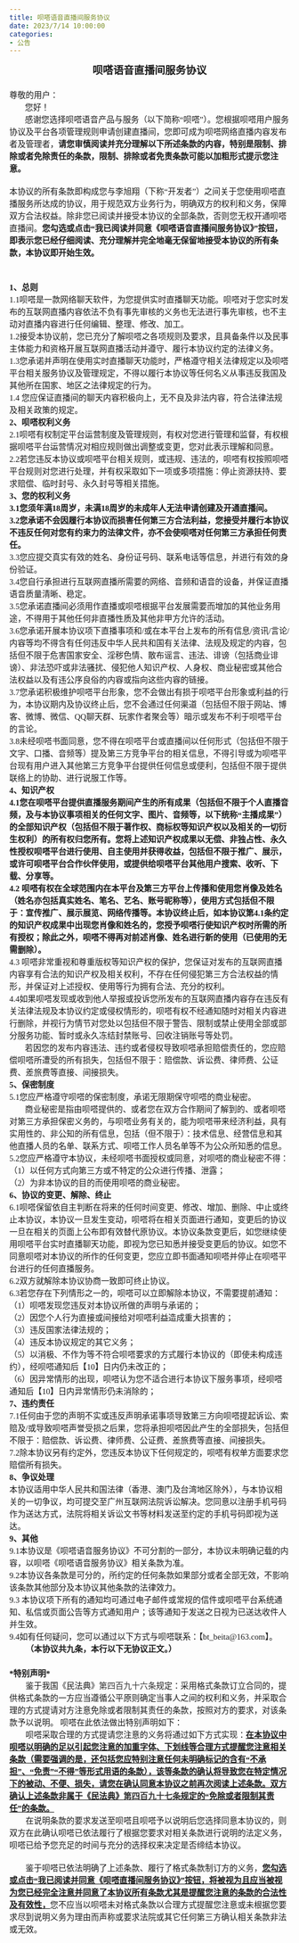 ```yaml
---
title: 呗嗒语音直播间服务协议
date: 2023/7/14 10:00:00
categories:
- 公告
---
```

<html>
<head>
    <meta http-equiv="Content-Type" content="text/html; charset=utf-8"/>
    <meta http-equiv="Content-Style-Type" content="text/css"/>
    <meta name="generator" content="Aspose.Words for .NET 23.7.0"/>
    <title></title>
    <style type="text/css">
        body { text-align:justify; widows:0; orphans:0; font-family:Calibri; font-size:10.5pt }h1, h2, p { margin:0pt }h1 { margin-top:5pt; margin-bottom:5pt; text-align:left; page-break-inside:auto; page-break-after:auto; widows:2; orphans:2; font-family:宋体; font-size:24pt; font-weight:bold; color:#000000 }h2 { margin-top:5pt; margin-bottom:5pt; text-align:left; page-break-inside:auto; page-break-after:auto; widows:2; orphans:2; font-family:宋体; font-size:18pt; font-weight:bold; color:#000000 }.BalloonText { text-align:justify; widows:0; orphans:0; font-family:宋体; font-size:9pt }.CommentSubject { text-align:left; widows:0; orphans:0; font-family:Calibri; font-size:10.5pt; font-weight:bold }.CommentText { text-align:left; widows:0; orphans:0; font-family:Calibri; font-size:10.5pt }.DocumentMap { text-align:justify; widows:0; orphans:0; font-family:宋体; font-size:12pt }.Footer { text-align:left; widows:0; orphans:0; font-family:Calibri; font-size:9pt }.Header { text-align:center; widows:0; orphans:0; border-bottom:0.75pt solid #000000; padding-bottom:1pt; font-family:Calibri; font-size:9pt }.NormalWeb { margin-top:5pt; margin-bottom:5pt; text-align:left; widows:2; orphans:2; font-family:宋体; font-size:12pt }.\31 0 { font-family:Calibri; font-size:10.5pt }.A5 { text-align:justify; widows:0; orphans:0; font-family:Calibri; font-size:10.5pt; color:#000000 }span.CommentReference { font-size:10.5pt }span.Strong { font-weight:bold; -aw-style-name:strong }span.a4 { font-size:10.5pt; font-weight:bold }span.a3 { font-size:10.5pt }span.a2 { font-family:宋体; font-size:9pt }span.a1 { font-family:宋体; font-size:12pt }span.\31 { font-family:宋体; font-size:24pt; font-weight:bold }span.\32 { font-family:宋体; font-size:18pt; font-weight:bold }span.a { font-size:9pt }span.a0 { font-size:9pt }
    </style>
</head>
<body>
<div>
    <p style="margin-bottom:14pt; text-align:center; line-height:150%; widows:2; orphans:2; font-size:14pt">
        <span style="font-family:宋体; font-weight:bold">呗嗒语音直播间服务协议</span></p>
    <p style="text-align:left; line-height:150%; widows:2; orphans:2; font-size:11pt"><span
            style="font-family:宋体">尊敬的用户：</span></p>
    <p style="text-indent:21pt; text-align:left; line-height:150%; widows:2; orphans:2; font-size:11pt">
        <span style="font-family:宋体">您好！</span></p>
    <p style="text-indent:21pt; text-align:left; line-height:150%; widows:2; orphans:2; font-size:11pt">
        <span style="font-family:宋体">感谢您选择呗嗒语音产品与服务（以下简称“呗嗒”）。您根据呗嗒用户服务协议及平台各项管理规则申请创建直播间，您即可成为呗嗒网络直播内容发布者及管理者，</span><span
            style="font-family:宋体; font-weight:bold">请您审慎阅读并充分理解以下所述条款的内容，特别是限制、排除或者免除责任的条款，限制、排除或者免责条款可能以加粗形式提示您注意。</span>
    </p>
    <p style="margin-top:14pt; margin-bottom:14pt; text-align:left; line-height:150%; widows:2; orphans:2; font-size:11pt">
        <span style="font-family:宋体">本协议的所有条款即构成您与</span><span
            style="font-family:宋体; background-color:#fffefb">李旭翔（下称</span><span
            style="font-family:宋体">“开发者”</span><span
            style="font-family:宋体; background-color:#fffefb">）</span><span
            style="font-family:宋体">之间关于您使用呗嗒直播服务所达成的协议，用于规范双方业务行为，明确双方的权利和义务，保障双方合法权益。除非您已阅读并接受本协议的全部条款，否则您无权开通呗嗒直播间。</span><span
            style="font-family:宋体; font-weight:bold">您勾选或点击“我已阅读并同意《呗嗒语音直播间服务协议》”按钮，</span><a
            name="_Hlk508866689"><span style="font-family:宋体; font-weight:bold">即表示您已经仔细阅读、充分理解并完全地毫无保留地接受本协议的所有条款，本协议即开始生效。</span></a>
    </p>
    <p style="text-indent:21pt; text-align:left; line-height:150%; widows:2; orphans:2; font-size:11pt">
        <span style="font-family:宋体; -aw-import:ignore">&#xa0;</span></p>
    <p style="text-align:left; line-height:150%; widows:2; orphans:2; font-size:11pt"><span
            style="font-family:宋体; font-weight:bold">1、总则</span></p>
    <p style="text-align:left; line-height:150%; widows:2; orphans:2; font-size:11pt"><span
            style="font-family:宋体">1.1呗嗒是</span><span
            style="font-family:宋体; background-color:#fffefb">一款网络聊天软件，为您提供实时直播聊天功能</span><span
            style="font-family:宋体">。呗嗒对于您实时发布的互联网直播内容依法不负有事先审核的义务也无法进行事先审核，也不主动对直播内容进行任何编辑、整理、修改、加工。</span>
    </p>
    <p style="text-align:left; line-height:150%; widows:2; orphans:2; font-size:11pt"><span
            style="font-family:宋体">1.2接受本协议前，您已充分了解呗嗒之各项规则及要求，且具备条件以及民事主体能力和资格开展互联网直播活动并遵守、履行本协议约定的法律义务。</span>
    </p>
    <p style="text-align:left; line-height:150%; widows:2; orphans:2; font-size:11pt"><span
            style="font-family:宋体">1.3您承诺并声明在使用</span><span
            style="font-family:宋体; background-color:#fffefb">实时直播聊天功能</span><span
            style="font-family:宋体">时，严格遵守相关法律规定以及呗嗒平台相关服务协议及管理规定，不得以履行本协议等任何名义从事违反我国及其他所在国家、地区之法律规定的行为。</span>
    </p>
    <p style="text-align:left; line-height:150%; widows:2; orphans:2; font-size:11pt"><span
            style="font-family:宋体">1.4 您应保证直播间的聊天内容积极向上，无不良及非法内容，符合法律法规及相关政策的规定。 </span>
    </p>
    <p style="text-align:left; line-height:150%; widows:2; orphans:2; font-size:11pt"><span
            style="font-family:宋体; font-weight:bold">2、呗嗒权利义务</span></p>
    <p style="text-align:left; line-height:150%; widows:2; orphans:2; font-size:11pt"><span
            style="font-family:宋体">2.1呗嗒有权制定平台运营制度及管理规则，有权对您进行管理和监督，有权根据呗嗒平台运营情况对相应规则做出调整或变更，您对此表示理解和同意。</span>
    </p>
    <p style="text-align:left; line-height:150%; widows:2; orphans:2; font-size:11pt"><span
            style="font-family:宋体">2.2若您违反本协议或呗嗒平台相关规则，或违规、违法的，呗嗒有权按照呗嗒平台规则对您进行处理，并有权采取如下一项或多项措施：停止资源扶持、要求赔偿、临时封号、永久封号等相关措施。</span>
    </p>
    <p style="text-align:left; line-height:150%; widows:2; orphans:2; font-size:11pt"><span
            style="font-family:宋体; font-weight:bold">3、您的权利义务</span></p>
    <p style="text-align:left; line-height:150%; widows:2; orphans:2; font-size:11pt"><span
            style="font-family:宋体; font-weight:bold">3.1您须年满18周岁，未满18周岁的未成年人</span><a
            name="_Hlk508872782"><span
            style="font-family:宋体; font-weight:bold">无法申请创建及开通直播间。</span></a></p>
    <p style="text-align:left; line-height:150%; widows:2; orphans:2; font-size:11pt"><span
            style="font-family:宋体; font-weight:bold">3.2您承诺不会因履行本协议而损害任何第三方合法利益，您接受并履行本协议不违反任何对您有约束力的法律文件，亦不会使呗嗒对任何第三方承担任何责任。</span>
    </p>
    <p style="text-align:left; line-height:150%; widows:2; orphans:2; font-size:11pt"><span
            style="font-family:宋体">3.3您应提交真实有效的姓名、身份证号码、联系电话等信息，并进行有效的身份验证。 </span>
    </p>
    <p style="text-align:left; line-height:150%; widows:2; orphans:2; font-size:11pt"><span
            style="font-family:宋体">3.4您自行承担进行互联网直播所需要的网络、音频和语音的设备，并保证直播语音质量清晰、稳定。</span>
    </p>
    <p style="text-align:left; line-height:150%; widows:2; orphans:2; font-size:11pt"><span
            style="font-family:宋体">3.5您承诺直播间必须用作直播或呗嗒根据平台发展需要而增加的其他业务用途，不得用于其他任何非直播性质及其他非甲方允许的活动。</span>
    </p>
    <p style="text-align:left; line-height:150%; widows:2; orphans:2; font-size:11pt"><span
            style="font-family:宋体">3.6您承诺开展本协议项下直播事项和/或在本平台上发布的所有信息/资讯/言论/内容等均不得含有任何违反中华人民共和国有关法律、法规及规定的内容，包括但不限于危害国家安全、淫秽色情、散布谣言、违法、诽谤（包括商业诽谤）、非法恐吓或非法骚扰、侵犯他人知识产权、人身权、商业秘密或其他合法权益以及有违公序良俗的内容或指向这些内容的链接。</span>
    </p>
    <p style="text-align:left; line-height:150%; widows:2; orphans:2; font-size:11pt"><span
            style="font-family:宋体">3.7您承诺积极维护呗嗒平台形象，您不会做出有损于呗嗒平台形象或利益的行为，本协议期内及协议终止后，您不会通过任何渠道（包括但不限于网站、博客、微博、微信、QQ聊天群、玩家作者聚会等）暗示或发布不利于呗嗒平台的言论。</span>
    </p>
    <p style="text-align:left; line-height:150%; widows:2; orphans:2; font-size:11pt"><span
            style="font-family:宋体">3.8未经呗嗒书面同意，您不得在呗嗒平台或直播间以任何形式（包括但不限于文字、口播、音频等）提及第三方竞争平台的相关信息，不得引导或为呗嗒平台现有用户进入其他第三方竞争平台提供任何信息或便利，包括但不限于提供联络上的协助、进行说服工作等。</span>
    </p>
    <p style="text-align:left; line-height:150%; widows:2; orphans:2; font-size:11pt"><span
            style="font-family:宋体; font-weight:bold">4、知识产权</span></p>
    <p style="text-align:left; line-height:150%; widows:2; orphans:2; font-size:11pt"><span
            style="font-family:宋体; font-weight:bold">4.1您在呗嗒平台提供直播服务期间产生的所有成果（包括但不限于个人直播音频，及与本协议事项相关的任何文字、图片、音频等，以下统称“主播成果”）的全部知识产权（包括但不限于著作权、商标权等知识产权以及相关的一切衍生权利）的所有权归您所有。您将上述知识产权成果以无偿、非独占性、永久性授权呗嗒平台进行使用、自主使用并获得收益，包括但不限于推广、展示，或许可呗嗒平台合作伙伴使用，或提供给呗嗒平台其他用户搜索、收听、下载、分享等。</span>
    </p>
    <p style="text-align:left; line-height:150%; widows:2; orphans:2; font-size:11pt"><span
            style="font-family:宋体; font-weight:bold">4.2 呗嗒有权在全球范围内在本平台及第三方平台上传播和使用您肖像及姓名（姓名亦包括真实姓名、笔名、艺名、账号昵称等），使用方式包括但不限于：宣传推广、展示展览、网络传播等。本协议终止后，如本协议第4.1条约定的知识产权成果中出现您肖像和姓名的，您授予呗嗒行使知识产权时所需的所有授权；除此之外，呗嗒不得再对前述肖像、姓名进行新的使用（已使用的无需删除）。</span>
    </p>
    <p style="text-align:left; line-height:150%; widows:2; orphans:2; font-size:11pt"><span
            style="font-family:宋体">4.3 呗嗒非常重视和尊重版权等知识产权的保护，您保证对发布的互联网直播内容享有合法的知识产权及相关权利，不存在任何侵犯第三方合法权益的情形，并保证对上述授权、使用等行为拥有合法、充分的权利。</span>
    </p>
    <p style="text-align:left; line-height:150%; widows:2; orphans:2; font-size:11pt"><span
            style="font-family:宋体">4.4如果呗嗒发现或收到他人举报或投诉您所发布的互联网直播内容存在违反有关法律法规及本协议约定或侵权情形的，呗嗒有权不经通知随时对相关内容进行删除，并视行为情节对您处以包括但不限于警告、限制或禁止使用全部或部分服务功能、暂时或永久冻结封禁账号、回收注销账号等处罚。</span>
    </p>
    <p style="text-indent:21pt; text-align:left; line-height:150%; widows:2; orphans:2; font-size:11pt">
        <span style="font-family:宋体">若因您的发布内容违法、违约或者侵权导致呗嗒承担赔偿责任的，您应赔偿呗嗒所遭受的所有损失，包括但不限于：赔偿款、诉讼费、律师费、公证费、差旅费等直接、间接损失。</span>
    </p>
    <p style="text-align:left; line-height:150%; widows:2; orphans:2; font-size:11pt"><span
            style="font-family:宋体; font-weight:bold">5、保密制度</span></p>
    <p style="text-align:left; line-height:150%; widows:2; orphans:2; font-size:11pt"><span
            style="font-family:宋体">5.1您应严格遵守呗嗒的保密制度，承诺无限期保守呗嗒的商业秘密。</span>
    </p>
    <p style="text-indent:21pt; text-align:left; line-height:150%; widows:2; orphans:2; font-size:11pt">
        <span style="font-family:宋体">商业秘密是指由呗嗒提供的、或者您在双方合作期间了解到的、或者呗嗒对第三方承担保密义务的，与呗嗒业务有关的，能为呗嗒带来经济利益，具有实用性的、非公知的所有信息，包括（但不限于）：技术信息、经营信息和其他直播人员的名单、联系方式、呗嗒工作人员名单等不为公众所知悉的信息。</span>
    </p>
    <p style="text-align:left; line-height:150%; widows:2; orphans:2; font-size:11pt"><span
            style="font-family:宋体">5.2您应严格遵守本协议，未经呗嗒书面授权或同意，对呗嗒的商业秘密不得：</span>
    </p>
    <p style="text-align:left; line-height:150%; widows:2; orphans:2; font-size:11pt"><span
            style="font-family:宋体">（1）以任何方式向第三方或不特定的公众进行传播、泄露；</span></p>
    <p style="text-align:left; line-height:150%; widows:2; orphans:2; font-size:11pt"><span
            style="font-family:宋体">（2）为非本协议的目的而使用呗嗒的商业秘密。</span></p>
    <p style="text-align:left; line-height:150%; widows:2; orphans:2; font-size:11pt"><span
            style="font-family:宋体; font-weight:bold">6、协议的变更、解除、终止</span></p>
    <p style="text-align:left; line-height:150%; widows:2; orphans:2; font-size:11pt"><span
            style="font-family:宋体">6.1呗嗒保留依自主判断在将来的任何时间变更、修改、增加、删除、中止或终止本协议，本协议一旦发生变动，呗嗒将在相关页面进行通知，变更后的协议一旦在相关的页面上公布即有效替代原协议。本协议条款变更后，如您继续使用呗嗒平台实时</span><span
            style="font-family:宋体; background-color:#fffefb">直播聊天功能</span><span
            style="font-family:宋体">，即视为您已知悉并接受变更后的协议。如您不同意呗嗒对本协议的所作的任何变更，您应立即书面通知呗嗒并停止在呗嗒平台进行的任何直播服务。</span>
    </p>
    <p style="text-align:left; line-height:150%; widows:2; orphans:2; font-size:11pt"><span
            style="font-family:宋体">6.2双方就解除本协议协商一致即可终止协议。</span></p>
    <p style="text-align:left; line-height:150%; widows:2; orphans:2; font-size:11pt"><span
            style="font-family:宋体">6.3若您存在下列情形之一的，呗嗒可以立即解除本协议，不需要提前通知：</span>
    </p>
    <p style="text-align:left; line-height:150%; widows:2; orphans:2; font-size:11pt"><span
            style="font-family:宋体">（1）呗嗒发现您违反对本协议所做的声明与承诺的；</span></p>
    <p style="text-align:left; line-height:150%; widows:2; orphans:2; font-size:11pt"><span
            style="font-family:宋体">（2）因您个人行为直接或间接给对呗嗒利益造成重大损害的；</span></p>
    <p style="text-align:left; line-height:150%; widows:2; orphans:2; font-size:11pt"><span
            style="font-family:宋体">（3）违反国家法律法规的；</span></p>
    <p style="text-align:left; line-height:150%; widows:2; orphans:2; font-size:11pt"><span
            style="font-family:宋体">（4）违反本协议规定的其它义务；</span></p>
    <p style="text-align:left; line-height:150%; widows:2; orphans:2; font-size:11pt"><span
            style="font-family:宋体">（5）以消极、不作为等不符合呗嗒要求的方式履行本协议的（即使未构成违约），经呗嗒通知后【10】日内仍未改正的；</span>
    </p>
    <p style="text-align:left; line-height:150%; widows:2; orphans:2; font-size:11pt"><span
            style="font-family:宋体">（6）因异常情形的出现，呗嗒认为您不适合进行本协议下服务事项，经呗嗒通知后【10】日内异常情形仍未消除的；</span>
    </p>
    <p style="text-align:left; line-height:150%; widows:2; orphans:2; font-size:11pt"><span
            style="font-family:宋体; font-weight:bold">7、违约责任</span></p>
    <p style="text-align:left; line-height:150%; widows:2; orphans:2; font-size:11pt"><span
            style="font-family:宋体">7.1任何由于您的声明不实或违反声明承诺事项导致第三方向呗嗒提起诉讼、索赔及/或导致呗嗒声誉受损之后果，您将承担呗嗒因此产生的全部损失，包括但不限于：赔偿款、诉讼费、律师费、公证费、差旅费等直接、间接损失。</span>
    </p>
    <p style="text-align:left; line-height:150%; widows:2; orphans:2; font-size:11pt"><span
            style="font-family:宋体">7.2除本协议另有约定外，您违反本协议下任何规定的，呗嗒有权单方面要求您赔偿所有损失。</span>
    </p>
    <p style="text-align:left; line-height:150%; widows:2; orphans:2; font-size:11pt"><span
            style="font-family:宋体; font-weight:bold">8、争议处理</span></p>
    <p style="text-align:left; line-height:150%; widows:2; orphans:2; font-size:11pt"><span
            style="font-family:宋体">本协议适用中华人民共和国法律（香港、澳门及台湾地区除外），</span><span
            style="font-family:宋体; background-color:#ffffff">与本协议相关的一切争议，</span><span
            style="font-family:宋体">均可</span><span
            style="font-family:宋体; background-color:#ffffff">提交至广州互联网法院诉讼解决。</span><span
            style="font-family:宋体">您</span><span
            style="font-family:宋体; background-color:#ffffff">同意以注册手机号码作为送达方式，法院将相关诉讼文书等材料发送至约定的手机号码即视为送达。</span>
    </p>
    <p style="text-align:left; line-height:150%; widows:2; orphans:2; font-size:11pt"><span
            style="font-family:宋体; font-weight:bold">9、其他</span></p>
    <p style="text-align:left; line-height:150%; widows:2; orphans:2; font-size:11pt"><span
            style="font-family:宋体">9.1本协议是《呗嗒语音服务协议》不可分割的一部分，本协议未明确记载的内容，以呗嗒《呗嗒语音服务协议》相关条款为准。</span>
    </p>
    <p style="text-align:left; line-height:150%; widows:2; orphans:2; font-size:11pt"><span
            style="font-family:宋体">9.2本协议各条款是可分的，所约定的任何条款如果部分或者全部无效，不影响该条款其他部分及本协议其他条款的法律效力。</span>
    </p>
    <p style="text-align:left; line-height:150%; widows:2; orphans:2; font-size:11pt"><span
            style="font-family:宋体">9.3 本协议项下所有的通知均可通过电子邮件或常规的信件或呗嗒平台系统通知、私信或页面公告等方式通知用户；该等通知于发送之日视为已送达收件人并生效。</span>
    </p>
    <p style="text-align:left; line-height:150%; font-size:11pt"><span style="font-family:宋体">9.4如有任何疑问，您可以通过以下方式与呗嗒联系：【bt_beita@163.com】。</span>
    </p>
    <p style="text-indent:22pt; text-align:left; line-height:150%; widows:2; orphans:2; font-size:11pt">
        <span style="font-family:宋体; font-weight:bold">（本协议共九条，本行以下无协议正文。）</span>
    </p>
    <p style="text-align:left; line-height:150%; widows:2; orphans:2; font-size:11pt"><span
            style="font-family:宋体; -aw-import:ignore">&#xa0;</span></p>
    <p style="text-align:left; line-height:150%; widows:2; orphans:2; font-size:11pt"><span
            style="font-family:宋体; font-weight:bold">*特别声明*</span></p>
    <p style="text-indent:22pt; text-align:left; line-height:150%; widows:2; orphans:2; font-size:11pt">
        <span style="font-family:宋体">鉴于我国《民法典》</span><span
            style="font-family:宋体; color:#333333; background-color:#ffffff">第四百九十六条</span><span
            style="font-family:宋体">规定：采用格式条款订立合同的，提供格式条款的一方应当遵循公平原则确定当事人之间的权利和义务，并采取合理的方式提请对方注意免除或者限制其责任的条款，按照对方的要求，对该条款予以说明。 呗嗒在此依法做出特别声明如下：</span>
    </p>
    <p style="text-indent:22pt; text-align:left; line-height:150%; widows:2; orphans:2; font-size:11pt">
        <span style="font-family:宋体">呗嗒采取合理的方式提请您注意的义务将通过如下方式实现：</span><span
            style="font-family:宋体; font-weight:bold; text-decoration:underline">在本协议中呗嗒以明确的足以引起您注意的加重字体、下划线等合理方式提醒您注意相关条款（需要强调的是，还包括您应特别注意任何未明确标记的含有“不承担”、“免责”“不得”等形式用语的条款），该等条款的确认将导致您在特定情况下的被动、不便、损失，请您在确认同意本协议之前再次阅读上述条款。双方确认上述条款非属于《民法典》</span><span
            style="font-family:宋体; font-weight:bold; text-decoration:underline; color:#333333; background-color:#ffffff">第四百九十七条</span><span
            style="font-family:宋体; font-weight:bold; text-decoration:underline">规定的“免除或者限制其责任”的条款。</span>
    </p>
    <p style="text-indent:22pt; text-align:left; line-height:150%; widows:2; orphans:2; font-size:11pt">
        <span style="font-family:宋体">在说明条款的要求发送至呗嗒且呗嗒予以说明后您选择同意本协议的，则双方在此确认呗嗒已依法履行了根据您要求对相关条款进行说明的法定义务，呗嗒已给予您充足的时间与充分的选择权来决定是否缔结本协议。</span>
    </p>
    <p style="margin-top:14pt; margin-bottom:14pt; text-indent:22pt; text-align:left; line-height:150%; widows:2; orphans:2; font-size:11pt">
        <span style="font-family:宋体">鉴于呗嗒已依法明确了上述条款、履行了格式条款制订方的义务，</span><span
            style="font-family:宋体; font-weight:bold; text-decoration:underline">您勾选或点击“我已阅读并同意《呗嗒直播间服务协议》”按钮，将被视为且应当被视为您已经完全注意并同意了本协议所有条款尤其是提醒您注意的条款的合法性及有效性，</span><span
            style="font-family:宋体">您不应当以呗嗒未对格式条款以合理方式提醒您注意或未根据您要求尽到说明义务为理由而声称或要求法院或其它任何第三方确认相关条款非法或无效。</span>
    </p>
    <p style="line-height:150%; font-size:11pt"><span style="font-family:宋体; -aw-import:ignore">&#xa0;</span>
    </p></div>
</body>
</html>